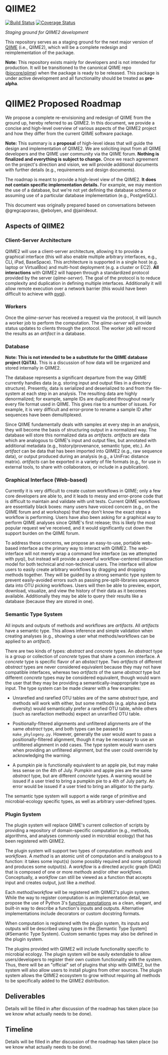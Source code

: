 QIIME2
======

[![Build Status](https://travis-ci.org/biocore/metoo.png?branch=master)](https://travis-ci.org/biocore/metoo) [![Coverage Status](https://coveralls.io/repos/biocore/metoo/badge.png)](https://coveralls.io/r/biocore/metoo)

*Staging ground for QIIME2 development*

This repository serves as a staging ground for the next major version of
[QIIME](http://qiime.org/) (i.e., QIIME2), which will be a complete redesign
and reimplementation of the package.

**Note:** This repository exists mainly for developers and is not intended for
production. It will be transitioned to the canonical QIIME repo
([biocore/qiime](https://github.com/biocore/qiime)) when the package is ready
to be released. This package is under active development and all functionality
should be treated as **pre-alpha**.

# QIIME2 Proposed Roadmap
We propose a complete re-envisioning and redesign of QIIME from the ground up,
hereby referred to as QIIME2. In this document, we provide a concise and
high-level overview of various aspects of the QIIME2 project and how they differ
from the current QIIME software package.

**Note:** This summary is a **proposal** of high-level ideas that will guide the
design and implementation of QIIME2. We are soliciting input from all QIIME
developers and the QIIME user community via the QIIME forum. **Nothing is
finalized and everything is
subject to change.** Once we reach agreement on the project's direction and
vision, we will provide additional documents with further details
(e.g., requirements and design documents).

The roadmap is meant to provide a high-level view of the QIIME2. **It does not
contain specific implementation details.** For example, we may mention the use
of a database, but we're not yet defining the database schema or assuming use
of a particular database implementation (e.g., PostgreSQL).

This document was originally prepared based on conversations between
@gregcaporaso, @ebolyen, and @jairideout.

## Aspects of QIIME2

### Client-Server Architecture
QIIME2 will use a client-server architecture, allowing it to provide a graphical
interface (this will also enable multiple arbitrary interfaces, e.g., CLI, iPad,
BaseSpace). This architecture is supported in a single host (e.g. laptop or
VirtualBox) and multi-host deployment (e.g. a cluster or EC2). **All
interactions** with QIIME2 will happen through a standardized protocol provided
by the server (_qiime-server_). The goal of the protocol is to reduce complexity
and duplication in defining multiple interfaces. Additionally it will allow
remote execution over a network barrier (this would have been difficult to
achieve with [pyqi](http://pyqi.readthedocs.org/en/latest/)).

### Workers
Once the _qiime-server_ has received a request via the protocol, it will launch
a worker job to perform the computation. The _qiime-server_ will provide status
updates to clients through the protocol. The worker job will record the results
as an _artifact_ in a database.

### Database
**Note: This is not intended to be a substitute for the QIIME database
project (QiiTA).** This is a discussion of how data will be organized and stored
internally in QIIME2.

The database represents a significant departure from the way QIIME currently
handles data (e.g. storing input and output files in a directory structure).
Presently, data is serialized and deserialized to and from the file-system at
each step in an analysis. The resulting data are highly denormalized; for
example, sample IDs are duplicated throughout nearly every file format used in
QIIME. This gives rise to a number of issues. For example, it is very difficult
and error-prone to rename a sample ID after sequences have been demultiplexed.

Since QIIME fundamentally deals with samples at every step in an analysis, they
will become the basis of structuring output in a normalized way. The database
will store this normalized data as _artifacts_. _artifacts_ are data which are
analogous to QIIME's input and output files, but annotated with additional
metadata (e.g., history/provenance, semantic type, etc.). An _artifact_ can be
data that has been imported into QIIME2 (e.g., raw sequence data), or output
produced during an analysis (e.g., a UniFrac distance matrix). _artifacts_ can
be exported in a variety of file formats (e.g., for use in external tools, to
share with collaborators, or include in a publication).

### Graphical Interface (Web-based)
Currently it is very difficult to create custom workflows in QIIME; only a few
core developers are able to, and it leads to messy and error-prone code that is
difficult to maintain and validate with unit tests. Current QIIME workflows are
essentially black boxes: many users have voiced concern (e.g., on the QIIME
forum and at workshops) that they don't know the exact steps a workflow is
performing. Users have also been asking for a graphical way to perform QIIME
analyses since QIIME's first release; this is likely the most popular request
we've received, and it would significantly cut down the support burden on the
QIIME forum.

To address these concerns, we propose an easy-to-use, portable web-based
interface as the primary way to interact with QIIME2. The web-interface will not
merely wrap a command line interface (as we attempted with pyqi), but instead
will provide a powerful workflow-centered interaction model for both technical
and non-technical users. The interface will allow users to easily create
arbitrary workflows by dragging and dropping methods together. They will be
guided by a strong semantic type system to prevent easily-avoided errors such as
passing pre-split-libraries sequence data into OTU picking workflows. Users will
then be able to preview, export, download, visualize, and view the history of
their data as it becomes available. Additionally they may be able to query their
results like a database (because they are stored in one).

### Semantic Type System
All inputs and outputs of methods and workflows are _artifacts_. All
_artifacts_ have a semantic type. This allows inference and simple
validation when creating analyses (e.g., showing a user what methods/workflows
can be applied to an _artifact_).

There are two kinds of types: _abstract_ and _concrete_ types. An _abstract_
type is a group or collection of _concrete_ types that share a common interface.
A _concrete_ type is specific flavor of an _abstact_ type. Two _artifacts_ of
different _abstract_ types are never considered equivalent because they may not
have compatible interfaces, whereas two _artifacts_ of the same _abstract_ type
but different _concrete_ types may be considered equivalent, though would
warn the user that they may be providing a semantically-inappropriate type as
input. The type system can be made clearer with a few examples:

- Unrarefied and rarefied OTU tables are of the same _abstract_ type, and
methods will work with either, but some methods (e.g. alpha and beta diversity)
would semantically prefer a rarefied OTU table, while others (such as
rarefaction methods) expect an unrarified OTU table.

- Positionally-filtered alignments and unfiltered alignments are of the same
_abstract_ type, and both types can be passed to `make_phylogeny.py`. However,
generally the user would want to pass a positionally-filtered alignment, though
it may be necessary to use an unfiltered alignment in odd cases. The type system
would warn users when providing an unfiltered alignment, but the user could
override by acknowledging the warning.

- A pumpkin pie is functionally equivalent to an apple pie, but
may make less sense on the 4th of July. Pumpkin and apple pies are the same
_abstract_ type, but are different _concrete_ types. A warning would be issued
if a user tried to bring a pumpkin pie to a 4th of July party. An error would be
issued if a user tried to bring an alligator to the party.

The semantic type system will support a wide range of primitive and
microbial-ecology specific types, as well as arbitrary user-defined types.

### Plugin System
The plugin system will replace QIIME's current collection of scripts by
providing a repository of domain-specific computation (e.g., methods,
algorithms, and analyses commonly used in microbial ecology) that has been
registered with QIIME2.

The plugin system will support two types of computation: _methods_ and
_workflows_. A _method_ is an atomic unit of computation and is analogous to a
function: it takes some input(s) (some possibly required and some optional) and
produces some output(s). A _workflow_ is a directed acyclic graph (DAG) that
is composed of one or more _methods_ and/or other _workflows_. Conceptually, a
_workflow_ can still be viewed as a function that accepts input and creates
output, just like a _method_.

Each _method_/_workflow_ will be registered with QIIME2's plugin system. While
the way to register computation is an implementation detail, we propose the use
of Python 3's
[function annotations](http://legacy.python.org/dev/peps/pep-3107/) as a clean,
elegant, and built-in way to describe a function's inputs and outputs.
Alternative implementations include decorators or custom docstring formats.

When computation is registered with the plugin system, its inputs and outputs
will be described using types in the
[Semantic Type System](#Semantic Type System). Custom semantic types may also be
defined in the plugin system.

The plugins provided with QIIME2 will include functionality specific to
microbial ecology. The plugin system will be easily extendable to allow
users/developers to register their own custom functionality with the system.
Thus, there will be an "official" set of plugins that ship with QIIME2, but the
system will also allow users to install plugins from other sources. The plugin
system allows the QIIME2 ecosystem to grow without requiring all methods to be
specifically added to the QIIME2 distribution.

## Deliverables
Details will be filled in after discussion of the roadmap has taken place (so we
know what actually needs to be done).

## Timeline
Details will be filled in after discussion of the roadmap has taken place (so we
know what actually needs to be done).
